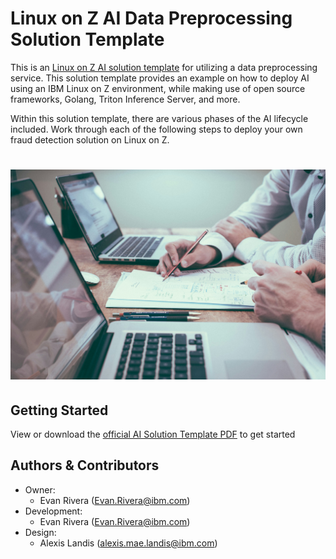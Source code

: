 # Linux on Z AI Data Preprocessing Solution Template
This is an [Linux on Z AI solution template](https://ambitus.github.io/aionz-solution-templates/) for utilizing a data preprocessing service. This solution template provides an example on how to deploy AI using an IBM Linux on Z environment, while making use of open source frameworks, Golang, Triton Inference Server, and more.

Within this solution template, there are various phases of the AI lifecycle included. Work through each of the following steps to deploy your own fraud detection solution on Linux on Z.
# ![alt text](./imgs/scott-graham-5fNmWej4tAA-unsplash.jpg)

## Getting Started
View or download the [official AI Solution Template PDF](https://github.com/ambitus/aionz-st-data-preprocessing-tis/blob/main/ai_solution_template_data_preprocessing_tis.pdf) to get started

## Authors & Contributors
- Owner:
    - Evan Rivera (Evan.Rivera@ibm.com)
- Development:
    - Evan Rivera (Evan.Rivera@ibm.com)
- Design:
    - Alexis Landis (alexis.mae.landis@ibm.com)